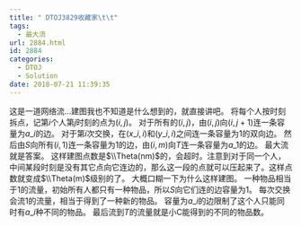 ```yaml
---
title: " DTOJ3829收藏家\t\t"
tags:
  - 最大流
url: 2884.html
id: 2884
categories:
  - DTOJ
  - Solution
date: 2018-07-21 11:39:35
---
```


这是一道网络流…建图我也不知道是什么想到的，就直接讲吧。 将每个人按时刻拆点，记第$i$个人第$j$时刻的点为$(i,j)$。 对于所有的$(i,j)$，由$(i,j)$向$(i,j+1)$连一条容量为$a\_i$的边。 对于第$i$次交换，在$(x\_i,i)$和$(y\_i,i)$之间连一条容量为$1$的双向边。 然后由$S$向所有$(i,1)$连一条容量为$1$的边，由$(i,m)$向$T$连一条容量为$a\_1$的边。 最大流就是答案。 这样建图点数是$\\Theta(nm)$的，会超时。注意到对于同一个人，中间某段时刻是没有其它点向它连边的，那么这一段的点就可以压起来了。这样点数就变成$\\Theta(m)$级别的了。 大概口糊一下为什么这样建图。 一种物品相当于$1$的流量，初始所有人都只有一种物品，所以$S$向它们连的边容量为$1$。 每次交换会流$1$的流量，相当于得到了一种新的物品。 容量为$a\_i$的边限制了这个人只能同时有$a\_i$种不同的物品。 最后流到$T$的流量就是小C能得到的不同的物品数。